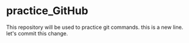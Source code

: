 # practice_GitHub
This repository will be used to practice git commands.
this is a new line. let's commit this change.
